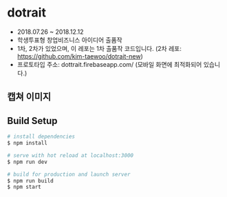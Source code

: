 # dotrait
- 2018.07.26 ~ 2018.12.12
- 학생투표형 창업비즈니스 아이디어 출품작
- 1차, 2차가 있었으며, 이 레포는 1차 출품작 코드입니다. (2차 레포: https://github.com/kim-taewoo/dotrait-new)
- 프로토타입 주소: dottrait.firebaseapp.com/  (모바일 화면에 최적화되어 있습니다.)

## 캡쳐 이미지
## Build Setup

``` bash
# install dependencies
$ npm install

# serve with hot reload at localhost:3000
$ npm run dev

# build for production and launch server
$ npm run build
$ npm start
```

